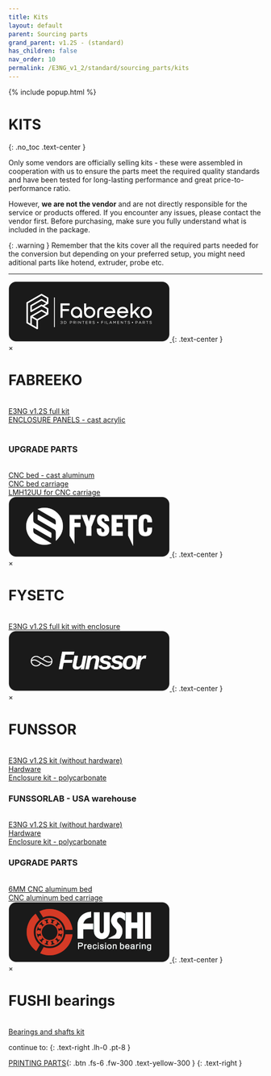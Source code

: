 ```yaml
---
title: Kits
layout: default
parent: Sourcing parts
grand_parent: v1.2S - (standard)
has_children: false
nav_order: 10
permalink: /E3NG_v1_2/standard/sourcing_parts/kits
---
```


{% include popup.html %}

# KITS
{: .no_toc .text-center }

Only some vendors are officially selling kits - these were assembled in cooperation with us to ensure the parts meet the required quality standards and have been tested for long-lasting performance and great price-to-performance ratio.

However, **we are not the vendor** and are not directly responsible for the service or products offered. If you encounter any issues, please contact the vendor first. Before purchasing, make sure you fully understand what is included in the package.

{: .warning }
Remember that the kits cover all the required parts needed for the conversion but depending on your preferred setup, you might need aditional parts like hotend, extruder, probe etc.

---
<!-- FABREEKO -->
<a href="#" onclick="showPopup('popup1'); return false;">
  <img src="../../../assets/images/fabreeko_btn.png" alt="Open Popup" style="width:320px; height:auto; cursor:pointer;">
</a>
{: .text-center }

<div id="popup1" class="popup">
  <span class="close" onclick="hidePopup('popup1')">&times;</span>
  <h1>FABREEKO</h1><br>
  <a href="https://www.fabreeko.com/products/ender-3-ng-core-xy-conversion-kit-by-honeybadger">E3NG v1.2S full kit</a><br>
  <a href="https://www.fabreeko.com/products/cast-acrylic-panel-set-for-ender-3-ng">ENCLOSURE PANELS - cast acrylic</a><br>
  <h3 style="margin-top: 40px;">UPGRADE PARTS</h3><br>
  <a href="https://www.fabreeko.com/products/ender-3-ng-cast-aluminum-bed-by-honeybadger">CNC bed - cast aluminum</a><br>
  <a href="https://www.fabreeko.com/products/ender-3-ng-bed-carriage-by-honeybadger">CNC bed carriage</a><br>
  <a href="https://www.fabreeko.com/products/lmh12uu-bearing-by-honeybadger">LMH12UU for CNC carriage</a>
</div>

<!-- FYSETC -->
<a href="#" onclick="showPopup('popup2'); return false;">
  <img src="../../../assets/images/fysetc_btn.png" alt="Open Popup" style="width:320px; height:auto; cursor:pointer;">
</a>
{: .text-center }

<div id="popup2" class="popup">
  <span class="close" onclick="hidePopup('popup2')">&times;</span>
  <h1>FYSETC</h1><br>
  <a href="https://s.click.aliexpress.com/e/_oFhekto">E3NG v1.2S full kit with enclosure</a>
</div>

<!-- FUNSSOR -->
<a href="#" onclick="showPopup('popup3'); return false;">
  <img src="../../../assets/images/funssor_btn.png" alt="Open Popup" style="width:320px; height:auto; cursor:pointer;">
</a>
{: .text-center }

<div id="popup3" class="popup">
  <span class="close" onclick="hidePopup('popup3')">&times;</span>
  <h1>FUNSSOR</h1><br>
  <a href="https://s.click.aliexpress.com/e/_ooF6WBw">E3NG v1.2S kit (without hardware)</a><br>
  <a href="https://s.click.aliexpress.com/e/_omNZg0k">Hardware</a><br>
  <a href="https://s.click.aliexpress.com/e/_oD5DAoU">Enclosure kit - polycarbonate</a><br>
  <h3>FUNSSORLAB - USA warehouse</h3><br>
  <a href="https://www.funssorlab.com/products/funssor-ender-3-ng-v12-corexy-conversion-motion-and-electronics-diy-kit?VariantsId=10611">E3NG v1.2S kit (without hardware)</a><br>
  <a href="https://www.funssorlab.com/products/funssor-ender-3-ng-v12-corexy-conversion-hardware-screw-nuts-kit?VariantsId=10607">Hardware</a><br>
  <a href="https://www.funssorlab.com/products/funssor-ender-3-ng-v12-convertion-corexy-3d-printer-upgrade-enclosure-pc-kit-with-screw-pack-optional-4mm-thickness?VariantsId=10686">Enclosure kit - polycarbonate</a><br>
  <h3>UPGRADE PARTS</h3><br>
  <a href="https://s.click.aliexpress.com/e/_op0VN9i">6MM CNC aluminum bed</a><br>
  <a href="https://s.click.aliexpress.com/e/_oCJYEE0">CNC aluminum bed carriage</a>
</div>

<!-- FUSHI -->
<a href="#" onclick="showPopup('popup4'); return false;">
  <img src="../../../assets/images/fushi_btn.png" alt="Open Popup" style="width:320px; height:auto; cursor:pointer;">
</a>
{: .text-center }

<div id="popup4" class="popup">
  <span class="close" onclick="hidePopup('popup4')">&times;</span>
  <h1>FUSHI bearings</h1><br>
  <a href="https://s.click.aliexpress.com/e/_oCrZCk4">Bearings and shafts kit</a>
</div>

continue to:
{: .text-right .lh-0 .pt-8 }

[PRINTING PARTS]{: .btn .fs-6 .fw-300 .text-yellow-300 }
{: .text-right }

[PRINTING PARTS]: https://rh3d.xyz/E3NG_v1_2/standard/printing_parts
